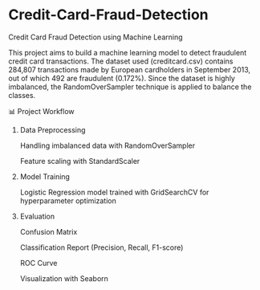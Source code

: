 # Credit-Card-Fraud-Detection
Credit Card Fraud Detection using Machine Learning

This project aims to build a machine learning model to detect fraudulent credit card transactions.
The dataset used (creditcard.csv) contains 284,807 transactions made by European cardholders in September 2013, out of which 492 are fraudulent (0.172%). Since the dataset is highly imbalanced, the RandomOverSampler technique is applied to balance the classes.

📊 Project Workflow

1. Data Preprocessing

    Handling imbalanced data with RandomOverSampler

    Feature scaling with StandardScaler

2. Model Training

   Logistic Regression model trained with GridSearchCV for hyperparameter optimization

3. Evaluation

   Confusion Matrix

   Classification Report (Precision, Recall, F1-score)

   ROC Curve

   Visualization with Seaborn
